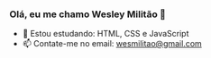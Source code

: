### Olá, eu me chamo Wesley Militão 👋




- 🌱 Estou estudando: HTML, CSS e JavaScript
- 📫 Contate-me no email: wesmilitao@gmail.com

